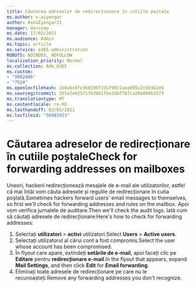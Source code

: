 ```yaml
---
title: Căutarea adreselor de redirecționare în cutiile poștale
ms.author: v-aiyengar
author: AshaIyengar21
manager: dansimp
ms.date: 17/02/2021
ms.audience: Admin
ms.topic: article
ms.service: o365-administration
ROBOTS: NOINDEX, NOFOLLOW
localization_priority: Normal
ms.collection: Adm_O365
ms.custom:
- "9002486"
- "7524"
ms.openlocfilehash: 1b0a6c8fe368196f2d1f9811aea895c2c024b2e6
ms.sourcegitcommit: 251e2e82571fb3bb1fbe3dbf7bfca30e004b3373
ms.translationtype: MT
ms.contentlocale: ro-RO
ms.lasthandoff: 03/05/2021
ms.locfileid: "50483921"
---
```

# <a name="check-for-forwarding-addresses-on-mailboxes"></a><span data-ttu-id="c6ea9-102">Căutarea adreselor de redirecționare în cutiile poștale</span><span class="sxs-lookup"><span data-stu-id="c6ea9-102">Check for forwarding addresses on mailboxes</span></span>

<span data-ttu-id="c6ea9-103">Uneori, hackerii redirecționează mesajele de e-mail ale utilizatorilor, astfel că mai întâi vom căuta adresele și regulile de redirecționare în cutia poștală.</span><span class="sxs-lookup"><span data-stu-id="c6ea9-103">Sometimes hackers forward users' email messages to themselves, so first we'll check for forwarding addresses and rules on the mailbox.</span></span> <span data-ttu-id="c6ea9-104">Apoi vom verifica jurnalele de auditare.</span><span class="sxs-lookup"><span data-stu-id="c6ea9-104">Then we'll check the audit logs.</span></span> <span data-ttu-id="c6ea9-105">Iată cum să căutați adresele de redirecționare:</span><span class="sxs-lookup"><span data-stu-id="c6ea9-105">Here's how to check for forwarding addresses:</span></span>

1. <span data-ttu-id="c6ea9-106">Selectați **utilizatori**  >  **activi** utilizatori.</span><span class="sxs-lookup"><span data-stu-id="c6ea9-106">Select **Users** > **Active users**.</span></span>
1. <span data-ttu-id="c6ea9-107">Selectați utilizatorul al cărui cont a fost compromis.</span><span class="sxs-lookup"><span data-stu-id="c6ea9-107">Select the user whose account has been compromised.</span></span>
1. <span data-ttu-id="c6ea9-108">În flyout care apare, extindeți **setările de e-mail**, apoi faceți clic pe **Editare** pentru **redirecționare e-mail**.</span><span class="sxs-lookup"><span data-stu-id="c6ea9-108">In the flyout that appears, expand **Mail Settings**, and then click **Edit** for **Email forwarding**.</span></span>
1. <span data-ttu-id="c6ea9-109">Eliminați toate adresele de redirecționare pe care nu le recunoașteți.</span><span class="sxs-lookup"><span data-stu-id="c6ea9-109">Remove any forwarding addresses you don't recognize.</span></span>
